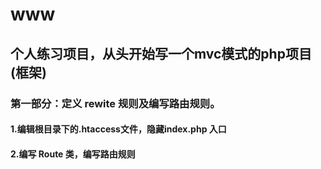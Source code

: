# www
## 个人练习项目，从头开始写一个mvc模式的php项目(框架)

### 第一部分：定义 rewite 规则及编写路由规则。
#### 1.编辑根目录下的.htaccess文件，隐藏index.php 入口
#### 2.编写 Route 类，编写路由规则

